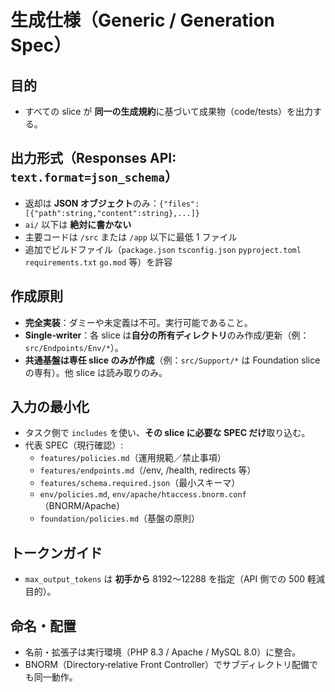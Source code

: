 # 生成仕様（Generic / Generation Spec）

## 目的
- すべての slice が **同一の生成規約**に基づいて成果物（code/tests）を出力する。

## 出力形式（Responses API: `text.format=json_schema`）
- 返却は **JSON オブジェクト**のみ：`{"files":[{"path":string,"content":string},...]}`
- `ai/` 以下は **絶対に書かない**
- 主要コードは `/src` または `/app` 以下に最低 1 ファイル
- 追加でビルドファイル（`package.json` `tsconfig.json` `pyproject.toml` `requirements.txt` `go.mod` 等）を許容

## 作成原則
- **完全実装**：ダミーや未定義は不可。実行可能であること。
- **Single‑writer**：各 slice は**自分の所有ディレクトリ**のみ作成/更新（例：`src/Endpoints/Env/*`）。
- **共通基盤は専任 slice のみが作成**（例：`src/Support/*` は Foundation slice の専有）。他 slice は読み取りのみ。

## 入力の最小化
- タスク側で `includes` を使い、**その slice に必要な SPEC だけ**取り込む。
- 代表 SPEC（現行確認）:
  - `features/policies.md`（運用規範／禁止事項）
  - `features/endpoints.md`（/env, /health, redirects 等）
  - `features/schema.required.json`（最小スキーマ）
  - `env/policies.md`, `env/apache/htaccess.bnorm.conf`（BNORM/Apache）
  - `foundation/policies.md`（基盤の原則）

## トークンガイド
- `max_output_tokens` は **初手から** 8192〜12288 を指定（API 側での 500 軽減目的）。

## 命名・配置
- 名前・拡張子は実行環境（PHP 8.3 / Apache / MySQL 8.0）に整合。
- BNORM（Directory‑relative Front Controller）でサブディレクトリ配備でも同一動作。
